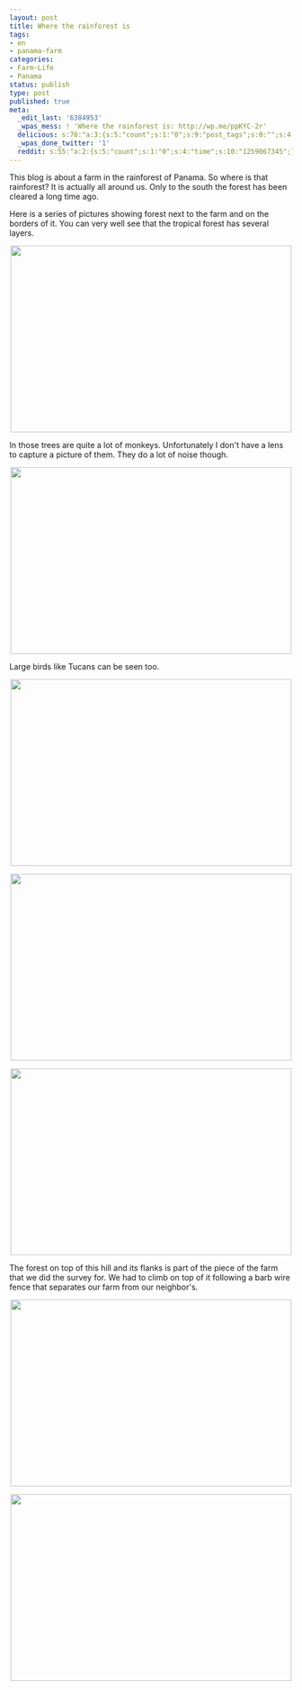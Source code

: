 ```yaml
---
layout: post
title: Where the rainforest is
tags:
- en
- panama-farm
categories:
- Farm-Life
- Panama
status: publish
type: post
published: true
meta:
  _edit_last: '6384953'
  _wpas_mess: ! 'Where the rainforest is: http://wp.me/ppKYC-2r'
  delicious: s:78:"a:3:{s:5:"count";s:1:"0";s:9:"post_tags";s:0:"";s:4:"time";s:10:"1259067343";}";
  _wpas_done_twitter: '1'
  reddit: s:55:"a:2:{s:5:"count";s:1:"0";s:4:"time";s:10:"1259067345";}";
---
```

This blog is about a farm in the rainforest of Panama. So where is that rainforest? It is actually all around us. Only to the south the forest has been cleared a long time ago.

Here is a series of pictures showing forest next to the farm and on the borders of it. You can very well see that the tropical forest has several layers.

<a href="http://www.flickr.com/photos/34665899@N00/4027153068" title="View '' on Flickr.com"><div style="text-align:center;"><img src="http://farm3.static.flickr.com/2678/4027153068_97db58aed9.jpg" alt="" border="0" width="500" height="332" /></div></a>

In those trees are quite a lot of monkeys. Unfortunately I don't have a lens to capture a picture of them. They do a lot of noise though.

<a href="http://www.flickr.com/photos/34665899@N00/4026403059" title="View '' on Flickr.com"><div style="text-align:center;"><img src="http://farm4.static.flickr.com/3091/4026403059_eeba21e6e0.jpg" alt="" border="0" width="500" height="332" /></div></a>

Large birds like Tucans can be seen too.

<a href="http://www.flickr.com/photos/34665899@N00/4027158226" title="View '' on Flickr.com"><div style="text-align:center;"><img src="http://farm3.static.flickr.com/2788/4027158226_8e0f035fae.jpg" alt="" border="0" width="500" height="332" /></div></a>

<a href="http://www.flickr.com/photos/34665899@N00/4027158606" title="View '' on Flickr.com"><div style="text-align:center;"><img src="http://farm4.static.flickr.com/3494/4027158606_7c71a1fc0f.jpg" alt="" border="0" width="500" height="332" /></div></a>

<a href="http://www.flickr.com/photos/34665899@N00/4026406793" title="View '' on Flickr.com"><div style="text-align:center;"><img src="http://farm3.static.flickr.com/2760/4026406793_767aee4be1.jpg" alt="" border="0" width="500" height="332" /></div></a>

The forest on top of this hill and its flanks is part of the piece of the farm that we did the survey for. We had to climb on top of it following a barb wire fence that separates our farm from our neighbor's.

<a href="http://www.flickr.com/photos/34665899@N00/4027161828" title="View '' on Flickr.com"><div style="text-align:center;"><img src="http://farm3.static.flickr.com/2592/4027161828_6f5352be3b.jpg" alt="" border="0" width="500" height="332" /></div></a>

<a href="http://www.flickr.com/photos/34665899@N00/4027166814" title="View '' on Flickr.com"><div style="text-align:center;"><img src="http://farm3.static.flickr.com/2539/4027166814_46dd67e237.jpg" alt="" border="0" width="500" height="332" /></div></a>
